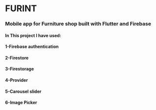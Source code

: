 <h1 align="left">FURINT</h1>
<h3 align="left">Mobile app for Furniture shop built with Flutter and Firebase</h3>
<div align="left">
 <h4 align="left">In This project I have used:</h4>
 <h4 align="left">1-Firebase authentication</h4>
 <h4 align="left">2-Firestore</h4>
 <h4 align="left">3-Firestorage</h4>
 <h4 align="left">4-Provider</h4>
 <h4 align="left">5-Carousel slider</h4>
 <h4 align="left">6-Image Picker</h4>
</div>
